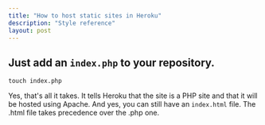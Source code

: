 ```yaml
---
title: "How to host static sites in Heroku"
description: "Style reference"
layout: post
---
```


## Just add an `index.php` to your repository.

    touch index.php

Yes, that's all it takes. It tells Heroku that the site is a PHP site and that 
it will be hosted using Apache.
And yes, you can still have an `index.html` file. The .html file takes 
precedence over the .php one.
